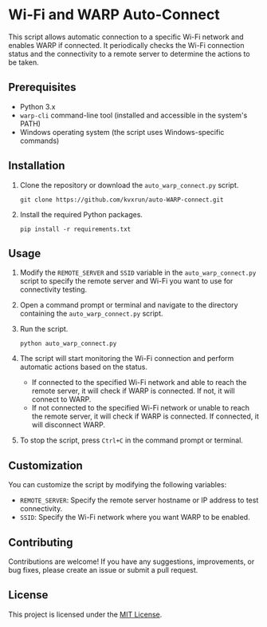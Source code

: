 # Wi-Fi and WARP Auto-Connect

This script allows automatic connection to a specific Wi-Fi network and enables WARP if connected. It periodically checks the Wi-Fi connection status and the connectivity to a remote server to determine the actions to be taken.

## Prerequisites

- Python 3.x
- `warp-cli` command-line tool (installed and accessible in the system's PATH)
- Windows operating system (the script uses Windows-specific commands)

## Installation

1. Clone the repository or download the `auto_warp_connect.py` script.

   ```shell
   git clone https://github.com/kvxrun/auto-WARP-connect.git
   ```

2. Install the required Python packages.

   ```shell
   pip install -r requirements.txt
   ```

## Usage

1. Modify the `REMOTE_SERVER` and `SSID` variable in the `auto_warp_connect.py` script to specify the remote server and Wi-Fi you want to use for connectivity testing.

2. Open a command prompt or terminal and navigate to the directory containing the `auto_warp_connect.py` script.

3. Run the script.

   ```shell
   python auto_warp_connect.py
   ```

4. The script will start monitoring the Wi-Fi connection and perform automatic actions based on the status.

   - If connected to the specified Wi-Fi network and able to reach the remote server, it will check if WARP is connected. If not, it will connect to WARP.
   - If not connected to the specified Wi-Fi network or unable to reach the remote server, it will check if WARP is connected. If connected, it will disconnect WARP.

5. To stop the script, press `Ctrl+C` in the command prompt or terminal.

## Customization

You can customize the script by modifying the following variables:

- `REMOTE_SERVER`: Specify the remote server hostname or IP address to test connectivity.
- `SSID`: Specify the Wi-Fi network where you want WARP to be enabled.

## Contributing

Contributions are welcome! If you have any suggestions, improvements, or bug fixes, please create an issue or submit a pull request.

## License

This project is licensed under the [MIT License](LICENSE).
